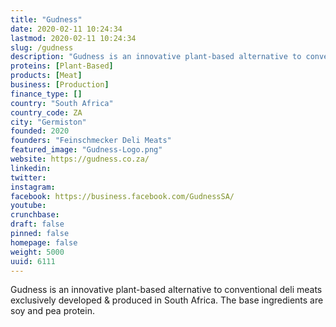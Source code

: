 ```yaml
---
title: "Gudness"
date: 2020-02-11 10:24:34
lastmod: 2020-02-11 10:24:34
slug: /gudness
description: "Gudness is an innovative plant-based alternative to conventional deli meats exclusively developed & produced in South Africa. The base ingredients are soy and pea protein."
proteins: [Plant-Based]
products: [Meat]
business: [Production]
finance_type: []
country: "South Africa"
country_code: ZA
city: "Germiston"
founded: 2020
founders: "Feinschmecker Deli Meats"
featured_image: "Gudness-Logo.png"
website: https://gudness.co.za/
linkedin: 
twitter: 
instagram: 
facebook: https://business.facebook.com/GudnessSA/
youtube: 
crunchbase: 
draft: false
pinned: false
homepage: false
weight: 5000
uuid: 6111
---
```

Gudness is an innovative plant-based alternative to conventional deli meats exclusively developed & produced in South Africa. The base ingredients are soy and pea protein.
